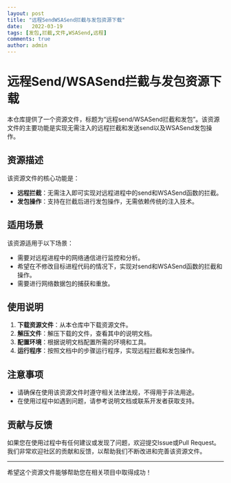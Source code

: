 ```yaml
---
layout: post
title: "远程SendWSASend拦截与发包资源下载"
date:   2022-03-19
tags: [发包,拦截,文件,WSASend,远程]
comments: true
author: admin
---
```

# 远程Send/WSASend拦截与发包资源下载

本仓库提供了一个资源文件，标题为“远程send/WSASend拦截和发包”。该资源文件的主要功能是实现无需注入的远程拦截和发送send以及WSASend发包操作。

## 资源描述

该资源文件的核心功能是：
- **远程拦截**：无需注入即可实现对远程进程中的send和WSASend函数的拦截。
- **发包操作**：支持在拦截后进行发包操作，无需依赖传统的注入技术。

## 适用场景

该资源适用于以下场景：
- 需要对远程进程中的网络通信进行监控和分析。
- 希望在不修改目标进程代码的情况下，实现对send和WSASend函数的拦截和操作。
- 需要进行网络数据包的捕获和重放。

## 使用说明

1. **下载资源文件**：从本仓库中下载资源文件。
2. **解压文件**：解压下载的文件，查看其中的说明文档。
3. **配置环境**：根据说明文档配置所需的环境和工具。
4. **运行程序**：按照文档中的步骤运行程序，实现远程拦截和发包操作。

## 注意事项

- 请确保在使用该资源文件时遵守相关法律法规，不得用于非法用途。
- 在使用过程中如遇到问题，请参考说明文档或联系开发者获取支持。

## 贡献与反馈

如果您在使用过程中有任何建议或发现了问题，欢迎提交Issue或Pull Request。我们非常欢迎社区的贡献和反馈，以帮助我们不断改进和完善该资源文件。

---

希望这个资源文件能够帮助您在相关项目中取得成功！